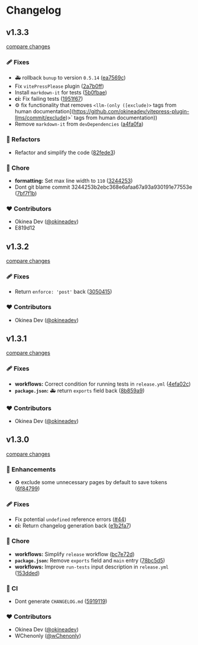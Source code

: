 # Changelog


## v1.3.3

[compare changes](https://github.com/okineadev/vitepress-plugin-llms/compare/v1.3.2...v1.3.3)

### 🩹 Fixes

- 🚑 rollback `bunup` to version `0.5.14` ([ea7569c](https://github.com/okineadev/vitepress-plugin-llms/commit/ea7569c))
- Fix `vitePressPlease` plugin ([2a7b0ff](https://github.com/okineadev/vitepress-plugin-llms/commit/2a7b0ff))
- Install `markdown-it` for tests ([5b0fbae](https://github.com/okineadev/vitepress-plugin-llms/commit/5b0fbae))
- **ci:** Fix failing tests ([1951f67](https://github.com/okineadev/vitepress-plugin-llms/commit/1951f67))
- ⚙️ fix functionality that removes `<llm-(only ([exclude)>` tags from human documentation](https://github.com/okineadev/vitepress-plugin-llms/commit/exclude)>` tags from human documentation))
- Remove `markdown-it` from `devDependencies` ([a4fa0fa](https://github.com/okineadev/vitepress-plugin-llms/commit/a4fa0fa))

### 💅 Refactors

- Refactor and simplify the code ([82fede3](https://github.com/okineadev/vitepress-plugin-llms/commit/82fede3))

### 🏡 Chore

- **formatting:** Set max line width to `110` ([3244253](https://github.com/okineadev/vitepress-plugin-llms/commit/3244253))
- Dont git blame commit 3244253b2ebc368e6afaa67a93a930191e77553e ([7bf7f1b](https://github.com/okineadev/vitepress-plugin-llms/commit/7bf7f1b))

### ❤️ Contributors

- Okinea Dev ([@okineadev](https://github.com/okineadev))
- E819d12 <Okinea Dev>

## v1.3.2

[compare changes](https://github.com/okineadev/vitepress-plugin-llms/compare/v1.3.1...v1.3.2)

### 🩹 Fixes

- Return `enforce: 'post'` back ([3050415](https://github.com/okineadev/vitepress-plugin-llms/commit/3050415))

### ❤️ Contributors

- Okinea Dev ([@okineadev](https://github.com/okineadev))

## v1.3.1

[compare changes](https://github.com/okineadev/vitepress-plugin-llms/compare/v1.3.0...v1.3.1)

### 🩹 Fixes

- **workflows:** Correct condition for running tests in `release.yml` ([4efa02c](https://github.com/okineadev/vitepress-plugin-llms/commit/4efa02c))
- **`package.json`:** 🚑 return `exports` field back ([8b859a9](https://github.com/okineadev/vitepress-plugin-llms/commit/8b859a9))

### ❤️ Contributors

- Okinea Dev ([@okineadev](https://github.com/okineadev))

## v1.3.0

[compare changes](https://github.com/okineadev/vitepress-plugin-llms/compare/v1.2.0...v1.3.0)

### 🚀 Enhancements

- ♻️ exclude some unnecessary pages by default to save tokens ([6f84799](https://github.com/okineadev/vitepress-plugin-llms/commit/6f84799))

### 🩹 Fixes

- Fix potential `undefined` reference errors ([#44](https://github.com/okineadev/vitepress-plugin-llms/pull/44))
- **ci:** Return changelog generation back ([e1b2fa7](https://github.com/okineadev/vitepress-plugin-llms/commit/e1b2fa7))

### 🏡 Chore

- **workflows:** Simplify `release` workflow ([bc7e72d](https://github.com/okineadev/vitepress-plugin-llms/commit/bc7e72d))
- **`package.json`:** Remove `exports` field and `main` entry ([78bc5d5](https://github.com/okineadev/vitepress-plugin-llms/commit/78bc5d5))
- **workflows:** Improve `run-tests` input description in `release.yml` ([153dded](https://github.com/okineadev/vitepress-plugin-llms/commit/153dded))

### 🤖 CI

- Dont generate `CHANGELOG.md` ([5919119](https://github.com/okineadev/vitepress-plugin-llms/commit/5919119))

### ❤️ Contributors

- Okinea Dev ([@okineadev](https://github.com/okineadev))
- WChenonly ([@wChenonly](https://github.com/wChenonly))


